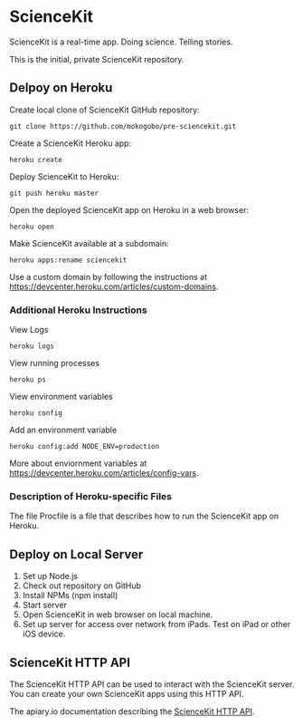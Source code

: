 ScienceKit
==========

ScienceKit is a real-time app.  Doing science.  Telling stories.

This is the initial, private ScienceKit repository.

## Delpoy on Heroku

Create local clone of ScienceKit GitHub repository:

	git clone https://github.com/mokogobo/pre-sciencekit.git

Create a ScienceKit Heroku app:

	heroku create

Deploy ScienceKit to Heroku:

	git push heroku master

Open the deployed ScienceKit app on Heroku in a web browser:

	heroku open

Make ScienceKit available at a subdomain:

	heroku apps:rename sciencekit

Use a custom domain by following the instructions at https://devcenter.heroku.com/articles/custom-domains.

### Additional Heroku Instructions

View Logs

	heroku logs

View running processes

	heroku ps

View environment variables

	heroku config

Add an environment variable

	heroku config:add NODE_ENV=production

More about enviornment variables at https://devcenter.heroku.com/articles/config-vars.

### Description of Heroku-specific Files

The file Procfile is a file that describes how to run the ScienceKit app on Heroku.

## Deploy on Local Server

1. Set up Node.js
2. Check out repository on GitHub
3. Install NPMs (npm install)
4. Start server
5. Open ScienceKit in web browser on local machine.
6. Set up server for access over network from iPads.  Test on iPad or other iOS device.

## ScienceKit HTTP API

The ScienceKit HTTP API can be used to interact with the ScienceKit server.  You can create your own ScienceKit apps using this HTTP API.

The apiary.io documentation describing the [ScienceKit HTTP API](http://docs.sciencekit.apiary.io/ "ScienceKit HTTP API apiary.io Documentation").